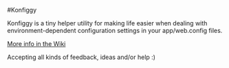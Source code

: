 #Konfiggy

Konfiggy is a tiny helper utility for making life easier when dealing with environment-dependent configuration settings in your app/web.config files.

[More info in the Wiki](https://github.com/eaardal/Konfiggy/wiki/Getting-started) 

Accepting all kinds of feedback, ideas and/or help :)
